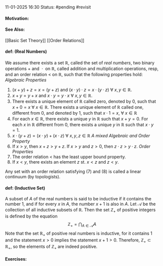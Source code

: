 11-01-2025 16:30
Status: #pending #revisit 
#### Motivation:
#### See Also:
[[Basic Set Theory]]
[[Order Relations]]
#### def: (Real Numbers)
We assume there exists a set $\mathbb{R}$, called the set of *real numbers*, two binary operations $+\text{ and }\cdot \text{ on }\mathbb{R}$, called addition and multiplication operations, resp, and an order relation $<$ on $\mathbb{R}$, such that the following properties hold: 
*Algebraic Properties*
1. $(x+y)+z=x=(y+z)\text{ and } (x\cdot y)\cdot z=x\cdot(y\cdot z)\:\forall\:x,y\in \mathbb{R}$.
2. $x+y=y+x\text{ and }x\cdot y=y\cdot x\:\forall\:x,y\in \mathbb{R}$.
3. There exists a unique element of $\mathbb{R}$ called zero, denoted by $0$, such that $x+0=x\:\forall\:x \in \mathbb{R}$. There exists a unique element of $\mathbb{R}$ called one, different from $0$, and denoted by $1$, such that $x\cdot1=x,\:\forall\: x \in \mathbb{R}$
4. For each $x \in \mathbb{R}$, there exists a unique $y$ in $\mathbb{R}$ such that $x+y=0$. For each $x$ in $\mathbb{R}$ different from $0$, there exists a unique $y$ in $\mathbb{R}$ such that $x\cdot y=1$.
5. $x\cdot(y+z)=(x\cdot y)+(x\cdot z)\:\forall\:x,y,z\in \mathbb{R}$
*A mixed Algebraic and Order Property*
6. If $x>y$, then $x+z>y+z$. If $x>y$ and $z>0$, then $z\cdot z>y\cdot z$.
*Order Properties*
7. The order relation $<$ has the least upper bound property.
8. If $x<y$, there exists an element $z\text{ st. }x<z\text{ and }z<y$.

Any set with an order relation satisfying (7) and (8) is called a linear continuum (by topologists).
#### def: (Inductive Set)
A subset of $A$ of the real numbers is said to be inductive if it contains the number 1, and if for every $x$ in $A$, the number $x+1$ is also in $A$. Let $\mathcal{A}$ be the collection of all inductive subsets of $\mathbb{R}$. Then the set $\mathbb{Z}_{+}$ of positive integers is defined by the equation $$
\mathbb{Z}_{+}=\bigcap_{A\in \mathcal{A}}A
$$
Note that the set $\mathbb{R_{+}}$ of positive real numbers is inductive, for it contains 1 and the statement $x>0$ implies the statement $x+1>0$. Therefore, $\mathbb{Z_{+}}\subset \mathbb{R_{+}}$, so the elements of $\mathbb{Z_{+}}$ are indeed positive. 
#### Exercises:
